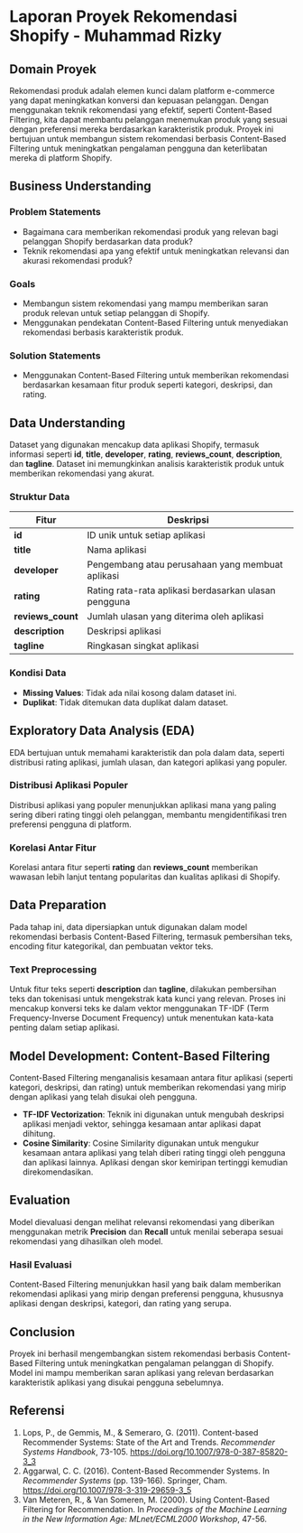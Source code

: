 # Laporan Proyek Rekomendasi Shopify - Muhammad Rizky

## Domain Proyek
Rekomendasi produk adalah elemen kunci dalam platform e-commerce yang dapat meningkatkan konversi dan kepuasan pelanggan. Dengan menggunakan teknik rekomendasi yang efektif, seperti Content-Based Filtering, kita dapat membantu pelanggan menemukan produk yang sesuai dengan preferensi mereka berdasarkan karakteristik produk. Proyek ini bertujuan untuk membangun sistem rekomendasi berbasis Content-Based Filtering untuk meningkatkan pengalaman pengguna dan keterlibatan mereka di platform Shopify.

## Business Understanding
### Problem Statements
- Bagaimana cara memberikan rekomendasi produk yang relevan bagi pelanggan Shopify berdasarkan data produk?
- Teknik rekomendasi apa yang efektif untuk meningkatkan relevansi dan akurasi rekomendasi produk?

### Goals
- Membangun sistem rekomendasi yang mampu memberikan saran produk relevan untuk setiap pelanggan di Shopify.
- Menggunakan pendekatan Content-Based Filtering untuk menyediakan rekomendasi berbasis karakteristik produk.

### Solution Statements
- Menggunakan Content-Based Filtering untuk memberikan rekomendasi berdasarkan kesamaan fitur produk seperti kategori, deskripsi, dan rating.

## Data Understanding
Dataset yang digunakan mencakup data aplikasi Shopify, termasuk informasi seperti **id**, **title**, **developer**, **rating**, **reviews_count**, **description**, dan **tagline**. Dataset ini memungkinkan analisis karakteristik produk untuk memberikan rekomendasi yang akurat.

### Struktur Data
| **Fitur**         | **Deskripsi**                                                               |
|-------------------|-----------------------------------------------------------------------------|
| **id**            | ID unik untuk setiap aplikasi                                               |
| **title**         | Nama aplikasi                                                               |
| **developer**     | Pengembang atau perusahaan yang membuat aplikasi                            |
| **rating**        | Rating rata-rata aplikasi berdasarkan ulasan pengguna                       |
| **reviews_count** | Jumlah ulasan yang diterima oleh aplikasi                                   |
| **description**   | Deskripsi aplikasi                                                          |
| **tagline**       | Ringkasan singkat aplikasi                                                  |

### Kondisi Data
- **Missing Values**: Tidak ada nilai kosong dalam dataset ini.
- **Duplikat**: Tidak ditemukan data duplikat dalam dataset.

## Exploratory Data Analysis (EDA)
EDA bertujuan untuk memahami karakteristik dan pola dalam data, seperti distribusi rating aplikasi, jumlah ulasan, dan kategori aplikasi yang populer.

### Distribusi Aplikasi Populer
Distribusi aplikasi yang populer menunjukkan aplikasi mana yang paling sering diberi rating tinggi oleh pelanggan, membantu mengidentifikasi tren preferensi pengguna di platform.

### Korelasi Antar Fitur
Korelasi antara fitur seperti **rating** dan **reviews_count** memberikan wawasan lebih lanjut tentang popularitas dan kualitas aplikasi di Shopify.

## Data Preparation
Pada tahap ini, data dipersiapkan untuk digunakan dalam model rekomendasi berbasis Content-Based Filtering, termasuk pembersihan teks, encoding fitur kategorikal, dan pembuatan vektor teks.

### Text Preprocessing
Untuk fitur teks seperti **description** dan **tagline**, dilakukan pembersihan teks dan tokenisasi untuk mengekstrak kata kunci yang relevan. Proses ini mencakup konversi teks ke dalam vektor menggunakan TF-IDF (Term Frequency-Inverse Document Frequency) untuk menentukan kata-kata penting dalam setiap aplikasi.


## Model Development: Content-Based Filtering
Content-Based Filtering menganalisis kesamaan antara fitur aplikasi (seperti kategori, deskripsi, dan rating) untuk memberikan rekomendasi yang mirip dengan aplikasi yang telah disukai oleh pengguna.

- **TF-IDF Vectorization**: Teknik ini digunakan untuk mengubah deskripsi aplikasi menjadi vektor, sehingga kesamaan antar aplikasi dapat dihitung.
- **Cosine Similarity**: Cosine Similarity digunakan untuk mengukur kesamaan antara aplikasi yang telah diberi rating tinggi oleh pengguna dan aplikasi lainnya. Aplikasi dengan skor kemiripan tertinggi kemudian direkomendasikan.

## Evaluation
Model dievaluasi dengan melihat relevansi rekomendasi yang diberikan menggunakan metrik **Precision** dan **Recall** untuk menilai seberapa sesuai rekomendasi yang dihasilkan oleh model.

### Hasil Evaluasi
Content-Based Filtering menunjukkan hasil yang baik dalam memberikan rekomendasi aplikasi yang mirip dengan preferensi pengguna, khususnya aplikasi dengan deskripsi, kategori, dan rating yang serupa.

## Conclusion
Proyek ini berhasil mengembangkan sistem rekomendasi berbasis Content-Based Filtering untuk meningkatkan pengalaman pelanggan di Shopify. Model ini mampu memberikan saran aplikasi yang relevan berdasarkan karakteristik aplikasi yang disukai pengguna sebelumnya.



## Referensi
1. Lops, P., de Gemmis, M., & Semeraro, G. (2011). Content-based Recommender Systems: State of the Art and Trends. *Recommender Systems Handbook*, 73-105. https://doi.org/10.1007/978-0-387-85820-3_3
2. Aggarwal, C. C. (2016). Content-Based Recommender Systems. In *Recommender Systems* (pp. 139-166). Springer, Cham. https://doi.org/10.1007/978-3-319-29659-3_5
3. Van Meteren, R., & Van Someren, M. (2000). Using Content-Based Filtering for Recommendation. In *Proceedings of the Machine Learning in the New Information Age: MLnet/ECML2000 Workshop*, 47-56.
